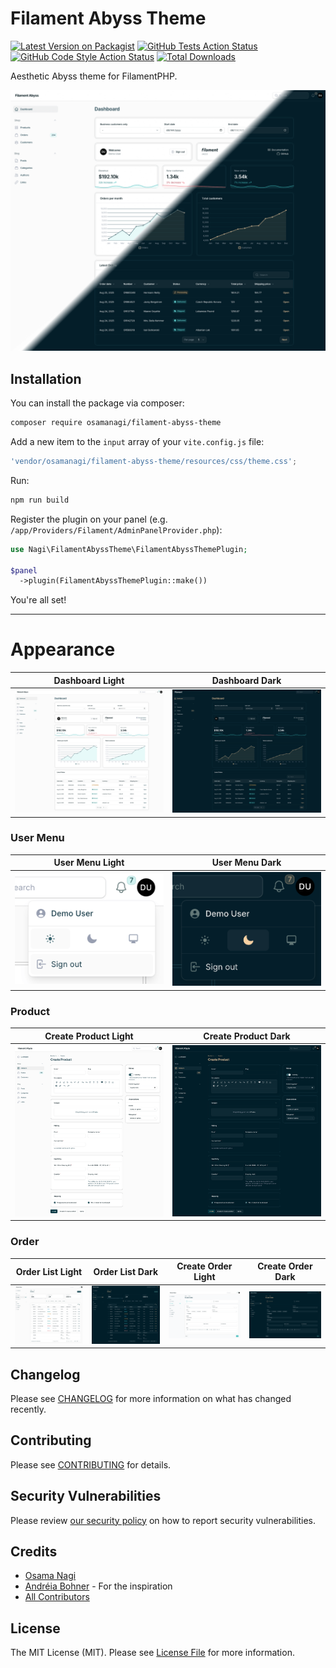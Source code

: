 # Filament Abyss Theme

[![Latest Version on Packagist](https://img.shields.io/packagist/v/osamanagi/filament-abyss-theme.svg?style=flat-square)](https://packagist.org/packages/osamanagi/filament-abyss-theme)
[![GitHub Tests Action Status](https://img.shields.io/github/actions/workflow/status/osamanagi/filament-abyss-theme/run-tests.yml?branch=main&label=tests&style=flat-square)](https://github.com/osamanagi/filament-abyss-theme/actions?query=workflow%3Arun-tests+branch%3Amain)
[![GitHub Code Style Action Status](https://img.shields.io/github/actions/workflow/status/osamanagi/filament-abyss-theme/fix-php-code-style-issues.yml?branch=main&label=code%20style&style=flat-square)](https://github.com/osamanagi/filament-abyss-theme/actions?query=workflow%3A"Fix+PHP+code+styling"+branch%3Amain)
[![Total Downloads](https://img.shields.io/packagist/dt/osamanagi/filament-abyss-theme.svg?style=flat-square)](https://packagist.org/packages/osamanagi/filament-abyss-theme)

Aesthetic Abyss theme for FilamentPHP.

![Dashboard Light and Dark](https://raw.githubusercontent.com/osamanagi/filament-abyss-theme/main/docs/dashboard.png)

## Installation

You can install the package via composer:

```bash
composer require osamanagi/filament-abyss-theme
```

Add a new item to the `input` array of your `vite.config.js` file:

```js
'vendor/osamanagi/filament-abyss-theme/resources/css/theme.css';
```

Run:

```bash
npm run build
```

Register the plugin on your panel (e.g. `/app/Providers/Filament/AdminPanelProvider.php`):

```php
use Nagi\FilamentAbyssTheme\FilamentAbyssThemePlugin;

$panel
  ->plugin(FilamentAbyssThemePlugin::make())
```

You're all set!

---

# Appearance

<table class="table">
  <thead>
    <tr>
      <th scope="col" width="1000px">Dashboard Light</th>
      <th scope="col" width="1000px">Dashboard Dark</th>
    </tr>
  </thead>
  <tbody>
    <tr>
      <td>
        <img src="https://raw.githubusercontent.com/osamanagi/filament-abyss-theme/main/docs/dashboard_light.png" width="100%" alt="Dashboard Light">
      </td>
      <td>
        <img src="https://raw.githubusercontent.com/osamanagi/filament-abyss-theme/main/docs/dashboard_dark.png" width="100%" alt="Dashboard Dark">
      </td>
    </tr>
  </tbody>
</table>

### User Menu

<table class="table">
  <thead>
    <tr>
      <th scope="col" width="1000px">User Menu Light</th>
      <th scope="col" width="1000px">User Menu Dark</th>
    </tr>
  </thead>
  <tbody>
    <tr>
      <td>
        <img src="https://raw.githubusercontent.com/osamanagi/filament-abyss-theme/main/docs/user_menu_light.png" width="100%" alt="User Menu Light">
      </td>
      <td>
        <img src="https://raw.githubusercontent.com/osamanagi/filament-abyss-theme/main/docs/user_menu_dark.png" width="100%" alt="User Menu Dark">
      </td>
    </tr>
  </tbody>
</table>

### Product

<table class="table">
  <thead>
    <tr>
      <th scope="col" width="1000px">Create Product Light</th>
      <th scope="col" width="1000px">Create Product Dark</th>
    </tr>
  </thead>
  <tbody>
    <tr>
      <td>
        <img src="https://raw.githubusercontent.com/osamanagi/filament-abyss-theme/main/docs/product_create_light.png" width="100%" alt="Create Product Light">
      </td>
      <td>
        <img src="https://raw.githubusercontent.com/osamanagi/filament-abyss-theme/main/docs/product_create_dark.png" width="100%" alt="Create Product Dark">
      </td>
    </tr>
  </tbody>
</table>

### Order

<table class="table">
  <thead>
    <tr>
      <th scope="col" width="1000px">Order List Light</th>
      <th scope="col" width="1000px">Order List Dark</th>
      <th scope="col" width="1000px">Create Order Light</th>
      <th scope="col" width="1000px">Create Order Dark</th>
    </tr>
  </thead>
  <tbody>
    <tr>
      <td>
        <img src="https://raw.githubusercontent.com/osamanagi/filament-abyss-theme/main/docs/orders_light.png" width="100%" alt="Order List Light">
      </td>
      <td>
        <img src="https://raw.githubusercontent.com/osamanagi/filament-abyss-theme/main/docs/orders_dark.png" width="100%" alt="Order List Dark">
      </td>
      <td>
        <img src="https://raw.githubusercontent.com/osamanagi/filament-abyss-theme/main/docs/order_create_light.png" width="100%" alt="Create Order Light">
      </td>
      <td>
        <img src="https://raw.githubusercontent.com/osamanagi/filament-abyss-theme/main/docs/order_create_dark.png" width="100%" alt="Create Order Dark">
      </td>
    </tr>
  </tbody>
</table>

## Changelog

Please see [CHANGELOG](CHANGELOG.md) for more information on what has changed recently.

## Contributing

Please see [CONTRIBUTING](.github/CONTRIBUTING.md) for details.

## Security Vulnerabilities

Please review [our security policy](../../security/policy) on how to report security vulnerabilities.

## Credits

- [Osama Nagi](https://github.com/osamanagi)
- [Andréia Bohner](https://github.com/andreia) - For the inspiration
- [All Contributors](../../contributors)

## License

The MIT License (MIT). Please see [License File](LICENSE.md) for more information.
